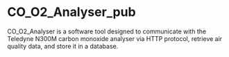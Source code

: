 # CO_O2_Analyser_pub
CO_O2_Analyser is a software tool designed to communicate with the Teledyne N300M carbon monoxide analyser via HTTP protocol, retrieve air quality data, and store it in a database.
